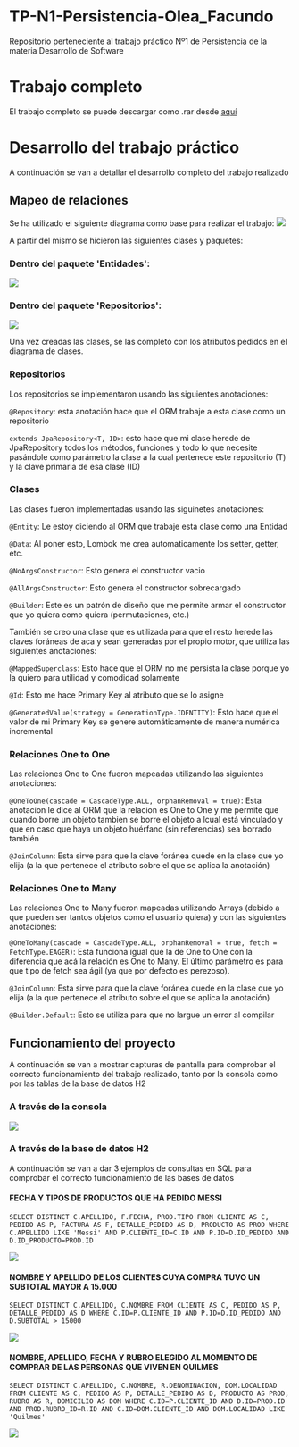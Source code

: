 # TP-N1-Persistencia-Olea_Facundo
Repositorio perteneciente al trabajo práctico Nº1 de Persistencia de la materia Desarrollo de Software

# Trabajo completo
El trabajo completo se puede descargar como .rar desde [aquí](https://github.com/Facustriker/TP-N1-Persistencia-Olea_Facundo/blob/main/TP1_Persistencia.rar)

# Desarrollo del trabajo práctico
A continuación se van a detallar el desarrollo completo del trabajo realizado

## Mapeo de relaciones
Se ha utilizado el siguiente diagrama como base para realizar el trabajo: ![](https://raw.githubusercontent.com/Facustriker/TP-N1-Persistencia-Olea_Facundo/main/TP1_Persistencia/Diagrama%20Clase%20Utilizado.jpg)

A partir del mismo se hicieron las siguientes clases y paquetes:

### Dentro del paquete 'Entidades':
![](https://raw.githubusercontent.com/Facustriker/TP-N1-Persistencia-Olea_Facundo/main/TP1_Persistencia/EntidadesCreadas.jpg)

### Dentro del paquete 'Repositorios':
![](https://raw.githubusercontent.com/Facustriker/TP-N1-Persistencia-Olea_Facundo/main/TP1_Persistencia/RepositoriosCreados.jpg)

Una vez creadas las clases, se las completo con los atributos pedidos en el diagrama de clases.

### Repositorios
Los repositorios se implementaron usando las siguientes anotaciones:

`@Repository`: esta anotación hace que el ORM trabaje a esta clase como un repositorio

`extends JpaRepository<T, ID>`: esto hace que mi clase herede de JpaRepository todos los métodos, funciones y todo lo que necesite 
pasándole como parámetro la clase a la cual pertenece este repositorio (T) y la clave primaria de esa clase (ID)

### Clases
Las clases fueron implementadas usando las siguinetes anotaciones:

`@Entity`: Le estoy diciendo al ORM que trabaje esta clase como una Entidad

`@Data`: Al poner esto, Lombok me crea automaticamente los setter, getter, etc.

`@NoArgsConstructor`: Esto genera el constructor vacio

`@AllArgsConstructor`: Esto genera el constructor sobrecargado

`@Builder`: Este es un patrón de diseño que me permite armar el constructor que yo quiera como quiera (permutaciones, etc.)

También se creo una clase que es utilizada para que el resto herede las claves foráneas de aca y sean generadas por el propio motor, que utiliza
las siguientes anotaciones:

`@MappedSuperclass`: Esto hace que el ORM no me persista la clase porque yo la quiero para utilidad y comodidad solamente

`@Id`: Esto me hace Primary Key al atributo que se lo asigne

`@GeneratedValue(strategy = GenerationType.IDENTITY)`: Esto hace que el valor de mi Primary Key se genere automáticamente de manera numérica incremental

### Relaciones One to One
Las relaciones One to One fueron mapeadas utilizando las siguientes anotaciones:

`@OneToOne(cascade = CascadeType.ALL, orphanRemoval = true)`: Esta anotacion le dice al ORM que la relacion es One to One y me permite que cuando borre un objeto tambien se borre el objeto a lcual está vinculado y que en caso que haya un objeto huérfano (sin referencias) sea borrado también

`@JoinColumn`: Esta sirve para que la clave foránea quede en la clase que yo elija (a la que pertenece el atributo sobre el que se aplica la anotación)

### Relaciones One to Many
Las relaciones One to Many fueron mapeadas utilizando Arrays (debido a que pueden ser tantos objetos como el usuario quiera) y con las siguientes anotaciones:

`@OneToMany(cascade = CascadeType.ALL, orphanRemoval = true, fetch = FetchType.EAGER)`: Esta funciona igual que la de One to One con la diferencia que acá la relación es One to Many. El último parámetro es para que tipo de fetch sea ágil (ya que por defecto es perezoso).

`@JoinColumn`: Esta sirve para que la clave foránea quede en la clase que yo elija (a la que pertenece el atributo sobre el que se aplica la anotación)

`@Builder.Default`: Esto se utiliza para que no largue un error al compilar


## Funcionamiento del proyecto
A continuación se van a mostrar capturas de pantalla para comprobar el correcto funcionamiento del trabajo realizado, tanto por la consola como por las tablas de la base de datos H2

### A través de la consola
![](https://raw.githubusercontent.com/Facustriker/TP-N1-Persistencia-Olea_Facundo/main/TP1_Persistencia/ConsolaMessi.jpg)

### A través de la base de datos H2
A continuación se van a dar 3 ejemplos de consultas en SQL para comprobar el correcto funcionamiento de las bases de datos


#### FECHA Y TIPOS DE PRODUCTOS QUE HA PEDIDO MESSI

`SELECT DISTINCT C.APELLIDO, F.FECHA, PROD.TIPO
FROM CLIENTE AS C, PEDIDO AS P, FACTURA AS F, DETALLE_PEDIDO AS D, PRODUCTO AS PROD
WHERE C.APELLIDO LIKE 'Messi' AND P.CLIENTE_ID=C.ID AND P.ID=D.ID_PEDIDO AND D.ID_PRODUCTO=PROD.ID`

![](https://raw.githubusercontent.com/Facustriker/TP-N1-Persistencia-Olea_Facundo/main/TP1_Persistencia/SQL%201%20Messi.jpg)



#### NOMBRE Y APELLIDO DE LOS CLIENTES CUYA COMPRA TUVO UN SUBTOTAL MAYOR A 15.000

`SELECT DISTINCT C.APELLIDO, C.NOMBRE
FROM CLIENTE AS C, PEDIDO AS P, DETALLE_PEDIDO AS D
WHERE C.ID=P.CLIENTE_ID AND P.ID=D.ID_PEDIDO AND D.SUBTOTAL > 15000`

![](https://raw.githubusercontent.com/Facustriker/TP-N1-Persistencia-Olea_Facundo/main/TP1_Persistencia/SQL%202%20Subtotal.jpg)



#### NOMBRE, APELLIDO, FECHA Y RUBRO ELEGIDO AL MOMENTO DE COMPRAR DE LAS PERSONAS QUE VIVEN EN QUILMES

`SELECT DISTINCT C.APELLIDO, C.NOMBRE, R.DENOMINACION, DOM.LOCALIDAD
FROM CLIENTE AS C, PEDIDO AS P, DETALLE_PEDIDO AS D, PRODUCTO AS PROD, RUBRO AS R, DOMICILIO AS DOM
WHERE C.ID=P.CLIENTE_ID AND D.ID=PROD.ID AND PROD.RUBRO_ID=R.ID AND C.ID=DOM.CLIENTE_ID AND DOM.LOCALIDAD LIKE 'Quilmes'`

![](https://raw.githubusercontent.com/Facustriker/TP-N1-Persistencia-Olea_Facundo/main/TP1_Persistencia/SQL%203%20Nombre%20y%20Rubro%20de%20Quilmes.jpg)

